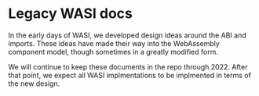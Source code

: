 # Legacy WASI docs

In the early days of WASI, we developed design ideas around the ABI and imports. These ideas have made their way into the WebAssembly component model, though sometimes in a greatly modified form.

We will continue to keep these documents in the repo through 2022. After that point, we expect all WASI implmentations to be implmented in terms of the new design.
